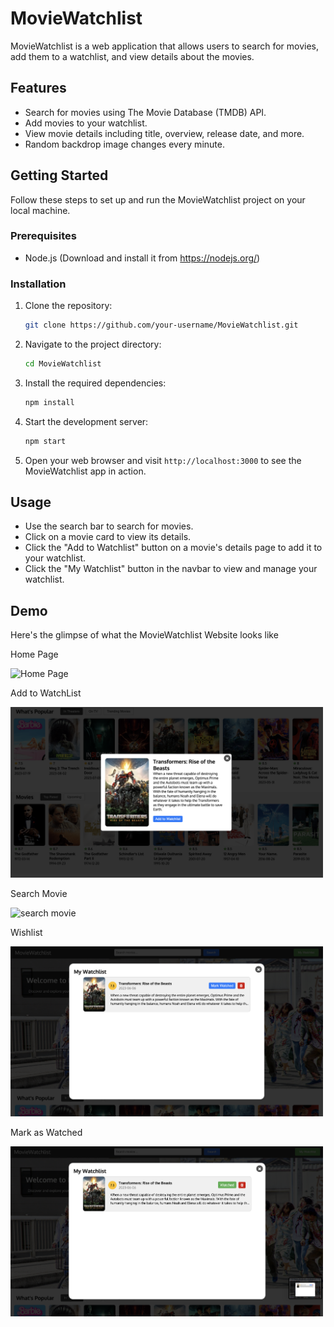 # MovieWatchlist

MovieWatchlist is a web application that allows users to search for movies, add them to a watchlist, and view details about the movies.

## Features

- Search for movies using The Movie Database (TMDB) API.
- Add movies to your watchlist.
- View movie details including title, overview, release date, and more.
- Random backdrop image changes every minute.

## Getting Started

Follow these steps to set up and run the MovieWatchlist project on your local machine.

### Prerequisites

- Node.js (Download and install it from https://nodejs.org/)

### Installation

1. Clone the repository:
   ```sh
   git clone https://github.com/your-username/MovieWatchlist.git
   ```
2. Navigate to the project directory:
   ```sh
   cd MovieWatchlist
   ```
3. Install the required dependencies:
   ```sh
   npm install
   ```

4. Start the development server:
   ```sh
   npm start
   ```

5. Open your web browser and visit `http://localhost:3000` to see the MovieWatchlist app in action.

## Usage

- Use the search bar to search for movies.
- Click on a movie card to view its details.
- Click the "Add to Watchlist" button on a movie's details page to add it to your watchlist.
- Click the "My Watchlist" button in the navbar to view and manage your watchlist.

## Demo
Here's the glimpse of what the MovieWatchlist Website looks like


Home Page

<img src="https://github.com/Lokesh-pathrabe/moviewatchlist/blob/main/assets/homepage.png?raw=true" alt="Home Page" width="500px">


Add to WatchList

<img src="https://github.com/Lokesh-pathrabe/moviewatchlist/blob/main/assets/addtowatchlist.png?raw=true" alt="add to watchlist" width="500px">


Search Movie

<img src="https://github.com/Lokesh-pathrabe/moviewatchlist/blob/main/assets/search.png?raw=true" alt="search movie" width="500px">


Wishlist

<img src="https://github.com/Lokesh-pathrabe/moviewatchlist/blob/main/assets/mywatchlist.png?raw=true" alt="My watchlist Page" width="500px">


Mark as Watched

<img src="https://github.com/Lokesh-pathrabe/moviewatchlist/blob/main/assets/markaswatch.png?raw=true" alt="Mark as watched" width="500px">


